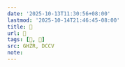 ```yaml
---
date: '2025-10-13T11:30:56+08:00'
lastmod: '2025-10-14T21:46:45-08:00'
title: 󰧩
url: 󰧩
tags: [𥮒, 𥮒]
src: GHZR, DCCV
note:
---
```

